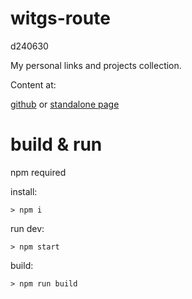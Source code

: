 # witgs-route

d240630

My personal links and projects collection.

Content at:

[github](https://github.com/tynrare/tynroar-route/blob/main/src/index.md) or [standalone page](https://tynroar-route.netlify.app)


# build & run

npm required

install:
```
> npm i
```

run dev:
```
> npm start
```

build:
```
> npm run build
```
